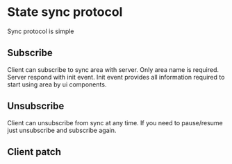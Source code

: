 # State sync protocol

Sync protocol is simple

## **Subscribe**

Client can subscribe to sync area with server. Only area name is required. Server respond with init event. Init event provides all information required to start using area by ui components.

## **Unsubscribe**

Client can unsubscribe from sync at any time. If you need to pause/resume just unsubscribe and subscribe again.

## **Client patch**



